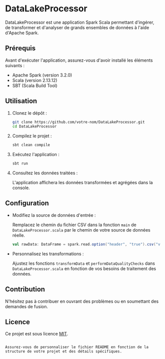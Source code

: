 # DataLakeProcessor

DataLakeProcessor est une application Spark Scala permettant d'ingérer, de transformer et d'analyser de grands ensembles de données à l'aide d'Apache Spark.

## Prérequis

Avant d'exécuter l'application, assurez-vous d'avoir installé les éléments suivants :

- Apache Spark (version 3.2.0)
- Scala (version 2.13.12)
- SBT (Scala Build Tool)

## Utilisation

1. Clonez le dépôt :

   ```bash
   git clone https://github.com/votre-nom/DataLakeProcessor.git
   cd DataLakeProcessor
   ```

2. Compilez le projet :

   ```bash
   sbt clean compile
   ```

3. Exécutez l'application :

   ```bash
   sbt run
   ```

4. Consultez les données traitées :

   L'application affichera les données transformées et agrégées dans la console.

## Configuration

- Modifiez la source de données d'entrée :

  Remplacez le chemin du fichier CSV dans la fonction `main` de `DataLakeProcessor.scala` par le chemin de votre source de données réelle.

  ```scala
  val rawData: DataFrame = spark.read.option("header", "true").csv("votre/chemin/vers/les/données.csv")
  ```

- Personnalisez les transformations :

  Ajustez les fonctions `transformData` et `performDataQualityChecks` dans `DataLakeProcessor.scala` en fonction de vos besoins de traitement des données.

## Contribution

N'hésitez pas à contribuer en ouvrant des problèmes ou en soumettant des demandes de fusion.

## Licence

Ce projet est sous licence [MIT](LICENSE).
```

Assurez-vous de personnaliser le fichier README en fonction de la structure de votre projet et des détails spécifiques.
 
